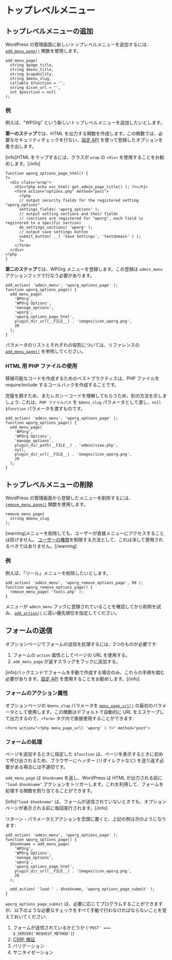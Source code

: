 <!-- 
# Top-Level Menus
 -->
# トップレベルメニュー

<!-- 
## Add a Top-Level Menu
 -->
## トップレベルメニューの追加

<!-- 
To add a new Top-level menu to WordPress Administration, use the [`add_menu_page()`](https://developer.wordpress.org/reference/functions/add_menu_page/) function.
 -->
WordPress の管理画面に新しいトップレベルメニューを追加するには、[`add_menu_page()`](https://developer.wordpress.org/reference/functions/add_menu_page/) 関数を使用します。

```
add_menu_page(
  string $page_title,
  string $menu_title,
  string $capability,
  string $menu_slug,
  callable $function = '',
  string $icon_url = '',
  int $position = null
);
```
<!-- 
### Example
 -->
### 例

<!-- 
Lets say we want to add a new Top-level menu called "WPOrg".
 -->
例えば、"WPOrg" という新しいトップレベルメニューを追加したいとします。

<!-- 
**The first step** will be creating a function which will output the HTML. In this function we will perform the necessary security checks and render the options we've registered using the [Settings API](https://developer.wordpress.org/plugins/settings/).
 -->
**第一のステップ**では、HTML を出力する関数を作成します。この関数では、必要なセキュリティチェックを行ない、[設定 API](https://developer.wordpress.org/plugins/settings/) を使って登録したオプションを書き出します。

<!-- 
[info]We recommend wrapping your HTML using a `<div>` with a class of `wrap`.[/info]
 -->
[info]HTML をラップするには、クラスが `wrap` の `<div>` を使用することをお勧めします。[/info]

```
function wporg_options_page_html() {
?>
  <div class="wrap">
    <h1><?php echo esc_html( get_admin_page_title() ); ?></h1>
    <form action="options.php" method="post">
      <?php
      // output security fields for the registered setting "wporg_options"
      settings_fields( 'wporg_options' );
      // output setting sections and their fields
      // (sections are registered for "wporg", each field is registered to a specific section)
      do_settings_sections( 'wporg' );
      // output save settings button
      submit_button( __( 'Save Settings', 'textdomain' ) );
      ?>
    </form>
  </div>
<?php
}
```

<!-- 
**The second step** will be registering our WPOrg menu. The registration needs to occur during the `admin_menu` action hook.
 -->
**第二のステップ**では、WPOrg メニューを登録します。この登録は `admin_menu` アクションフックで行なう必要があります。

```
add_action( 'admin_menu', 'wporg_options_page' );
function wporg_options_page() {
  add_menu_page(
    'WPOrg',
    'WPOrg Options',
    'manage_options',
    'wporg',
    'wporg_options_page_html',
    plugin_dir_url(__FILE__) . 'images/icon_wporg.png',
    20
  );
}
```

<!-- 
For a list of parameters and what each do please see the [`add_menu_page()`](https://developer.wordpress.org/reference/functions/add_menu_page/) in the reference.
 -->
パラメータのリストとそれぞれの役割については、リファレンスの [`add_menu_page()`](https://developer.wordpress.org/reference/functions/add_menu_page/) を参照してください。

<!-- 
### Using a PHP File for HTML
 -->
### HTML 用 PHP ファイルの使用

<!-- 
The best practice for portable code would be to create a Callback that requires/includes your PHP file.
 -->
移植可能なコードを作成するためのベストプラクティスは、PHP ファイルを require/include するコールバックを作成することです。

<!-- 
For the sake of completeness and helping you understand legacy code, we will show another way: passing a `PHP file path` as the `$menu_slug` parameter with an `null` `$function` parameter.
 -->
完璧を期すため、またレガシーコードを理解してもらうため、別の方法を示しましょう: これは、`PHP ファイルパス` を `$menu_slug` パラメータとして渡し、`null` `$function` パラメータを渡すものです。

```
add_action( 'admin_menu', 'wporg_options_page' );
function wporg_options_page() {
  add_menu_page(
    'WPOrg',
    'WPOrg Options',
    'manage_options',
    plugin_dir_path(__FILE__) . 'admin/view.php',
    null,
    plugin_dir_url(__FILE__) . 'images/icon_wporg.png',
    20
  );
}
```

<!-- 
## Remove a Top-Level Menu
 -->
## トップレベルメニューの削除

<!-- 
To remove a registered menu from WordPress Administration, use the [`remove_menu_page()`](https://developer.wordpress.org/reference/functions/remove_menu_page/) function.
 -->
WordPress の管理画面から登録したメニューを削除するには、[`remove_menu_page()`](https://developer.wordpress.org/reference/functions/remove_menu_page/) 関数を使用します。

```
remove_menu_page(
  string $menu_slug
);
```

<!-- 
[warning]Removing menus won't prevent users accessing them directly.
This should never be used as a way to restrict [user capabilities](https://developer.wordpress.org/plugins/users/roles-and-capabilities/).[/warning]
 -->
[warning]メニューを削除しても、ユーザーが直接メニューにアクセスすることは防げません。
[ユーザーの権限](https://developer.wordpress.org/plugins/users/roles-and-capabilities/)を制限する方法として、これは決して使用されるべきではありません。[/warning]

<!-- 
### Example
 -->
### 例

<!-- 
Lets say we want to remove the "Tools" menu from.
 -->
例えば、「ツール」メニューを削除したいとします。

```
add_action( 'admin_menu', 'wporg_remove_options_page', 99 );
function wporg_remove_options_page() {
  remove_menu_page( 'tools.php' );
}
```

<!-- 
Make sure that the menu have been registered with the `admin_menu` hook before attempting to remove, specify a higher priority number for [`add_action()`](https://developer.wordpress.org/reference/functions/add_action/).
 -->
メニューが `admin_menu` フックに登録されていることを確認してから削除を試み、[`add_action()`](https://developer.wordpress.org/reference/functions/add_action/) に高い優先順位を指定してください。

<!-- 
## Submitting forms
 -->
## フォームの送信

<!-- 
To process the submissions of forms on options pages, you will need two things:
 -->
オプションページでフォームの送信を処理するには、2つのものが必要です:

<!-- 
1. Use the URL of the page as the `action` attribute of the form.
2. Add a hook with the slug, returned by `add_menu_page`.
 -->
1. フォームの `action` 属性としてページの URL を使用する。
2. `add_menu_page` が返すスラッグをフックに追加する。

<!-- 
[info]You only need to follow those steps if you are manually creating forms in the back-end. The [Settings API](https://developer.wordpress.org/plugins/settings/) is the recommended way to do this.[/info]
 -->
[info]バックエンドでフォームを手動で作成する場合のみ、これらの手順を踏む必要があります。[設定 API](https://developer.wordpress.org/plugins/settings/) を使用することをお勧めします。[/info]

<!-- 
### Form action attribute
 -->
### フォームのアクション属性

<!-- 
Use the `$menu_slug` parameter of the options page as the first parameter of [`menu_page_url()`](https://developer.wordpress.org/reference/functions/menu_page_url/). By the function will automatically escape URL and echo it by default, so you can directly use it within the `<form>` tag:
 -->
オプションページの `$menu_slug` パラメータを [`menu_page_url()`](https://developer.wordpress.org/reference/functions/menu_page_url/) の最初のパラメータとして使用します。この関数はデフォルトで自動的に URL をエスケープして出力するので、`<form>` タグ内で直接使用することができます:

```
<form action="<?php menu_page_url( 'wporg' ) ?>" method="post">
```

<!-- 
### Processing the form
 -->
### フォームの処理

<!-- 
The `$function` you specify while adding the page will only be called once it is time to display the page, which makes it inappropriate if you need to send headers (ex. redirects) back to the browser.
 -->
ページを追加するときに指定した `$function` は、ページを表示するときに初めて呼び出されるため、ブラウザーにヘッダー (リダイレクトなど) を送り返す必要がある場合には不適切です。

<!-- 
`add_menu_page` returns a `$hookname`, and WordPress triggers the `"load-$hookname"` action before any HTML output. You can use this to assign a function, which could process the form.
 -->
`add_menu_page` は `$hookname` を返し、WordPress は HTML が出力される前に `"load-$hookname"` アクションをトリガーします。これを利用して、フォームを処理する関数を割り当てることができます。

<!-- 
[info]`"load-$hookname"` will be executed every time before an options page will be displayed, even when the form is not being submitted.[/info]
 -->
[info]`"load-$hookname"` は、フォームが送信されていないときでも、オプションページが表示される前に毎回実行されます。[/info]

<!-- 
With the return parameter and action in mind, the example from above would like this:
 -->
リターン・パラメータとアクションを念頭に置くと、上記の例は次のようになります:

```
add_action( 'admin_menu', 'wporg_options_page' );
function wporg_options_page() {
  $hookname = add_menu_page(
    'WPOrg',
    'WPOrg Options',
    'manage_options',
    'wporg',
    'wporg_options_page_html',
    plugin_dir_url(__FILE__) . 'images/icon_wporg.png',
    20
  );

  add_action( 'load-' . $hookname, 'wporg_options_page_submit' );
}
```

<!-- 
You can program `wporg_options_page_submit` according to your needs, but keep in mind that you must manually perform all necessary checks, including:
 -->
`wporg_options_page_submit` は、必要に応じてプログラムすることができますが、以下のような必要なチェックをすべて手動で行わなければならないことを覚えておいてください:

<!-- 
1. Whether the form is being submitted (`'POST' === $_SERVER['REQUEST_METHOD']`).
2. [CSRF verification](https://developer.wordpress.org/apis/security/nonces/)
3. Validation
4. Sanitization
 -->
1. フォームが送信されているかどうか (`'POST' === $_SERVER['REQUEST_METHOD']`)
2. [CSRF 検証](https://developer.wordpress.org/apis/security/nonces/)
3. バリデーション
4. サニタイゼーション
